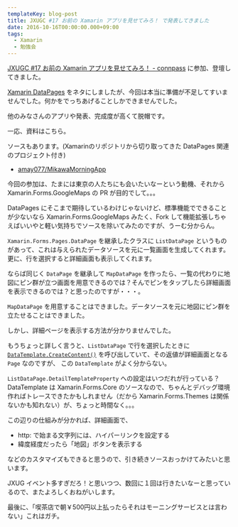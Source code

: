 ```yaml
---
templateKey: blog-post
title: JXUGC #17 お前の Xamarin アプリを見せてみろ！ で発表してきました
date: 2016-10-16T00:00:00.000+09:00
tags:
  - Xamarin
  - 勉強会
---
```


[JXUGC #17 お前の Xamarin アプリを見せてみろ！ - connpass](http://jxug.connpass.com/event/39470/) に参加、登壇してきました。

<!--more-->

[Xamarin DataPages](https://developer.xamarin.com/guides/xamarin-forms/datapages/) をネタにしましたが、今回は本当に準備が不足してすいませんでした。何かをでっちあげることしかできませんでした。

他のみなさんのアプリや発表、完成度が高くて脱帽です。

一応、資料はこちら。

<script async class="speakerdeck-embed" data-id="f7a39d6e6d5742a185231e1e4e1d8953" data-ratio="1.77777777777778" src="//speakerdeck.com/assets/embed.js"></script>

ソースもあります。(Xamarinのリポジトリから切り取ってきた DataPages 関連のプロジェクト付き)

* [amay077/MikawaMorningApp](https://github.com/amay077/MikawaMorningApp)

今回の参加は、たまには東京の人たちにも会いたいなーという動機、それから Xamarin.Forms.GoogleMaps の PR が目的でして。。。

DataPages にそこまで期待しているわけじゃないけど、標準機能でできることが少ないなら Xamarin.Forms.GoogleMaps みたく、Fork して機能拡張しちゃえばいいやと軽い気持ちでソースを除いてみたのですが、うーむ分からん。

``Xamarin.Forms.Pages.DataPage`` を継承したクラスに ``ListDataPage`` というものがあって、これは与えられたデータソースを元に一覧画面を生成してくれます。更に、行を選択すると詳細画面も表示してくれます。

ならば同じく ``DataPage`` を継承して ``MapDataPage`` を作ったら、一覧の代わりに地図にピン群が立つ画面を用意できるのでは？そんでピンをタップしたら詳細画面を表示できるのでは？と思ったのですが・・・。

``MapDataPage`` を用意することはできました。データソースを元に地図にピン群を立たせることはできました。

しかし、詳細ページを表示する方法が分かりませんでした。

もうちょっと詳しく言うと、``ListDataPage`` で行を選択したときに [``DataTemplate.CreateContent()``](https://github.com/amay077/MikawaMorningApp/blob/master/Xamarin.Forms.Pages/ListDataPage.cs#L46) を呼び出していて、その返値が詳細画面となる ``Page`` なのですが、 この ``DataTemplate`` がよく分からない。

``ListDataPage.DetailTemplateProperty`` への設定はいつだれが行っている？ DataTemplate は Xamarin.Forms.Core のソースなので、ちゃんとデバッグ環境作ればトレースできたかもしれません（だから Xamarin.Forms.Themes は関係ないかも知れない）が、ちょっと時間なく。。。

この辺りの仕組みが分かれば、詳細画面で、

* http: で始まる文字列には、ハイパーリンクを設定する
* 緯度経度だったら「地図」ボタンを表示する

などのカスタマイズもできると思うので、引き続きソースおっかけてみたいと思います。

JXUG イベント多すぎだろ！と思いつつ、数回に１回は行きたいなーと思っているので、またよろしくおねがいします。

最後に、「喫茶店で朝￥500円以上払ったらそれはモーニングサービスとは言わない」これはガチ。

